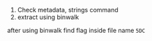 1. Check metadata, strings command
2. extract using binwalk

after using binwalk find flag inside file name `5DC`